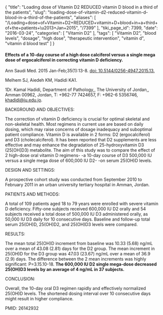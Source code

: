 {
    "title": "Loading dose of Vitamin D2 REDUCED vitamin D blood in a third of the patients",
    "slug": "loading-dose-of-vitamin-d2-reduced-vitamin-d-blood-in-a-third-of-the-patients",
    "aliases": [
        "/Loading+dose+of+Vitamin+D2+REDUCED+vitamin+D+blood+in+a+third+of+the+patients+\u2013+Jan+2015",
        "/7399"
    ],
    "tiki_page_id": 7399,
    "date": "2016-03-24",
    "categories": [
        "Vitamin D2"
    ],
    "tags": [
        "Vitamin D2",
        "blood levels",
        "dosage",
        "high dose",
        "therapeutic intervention",
        "vitamin d",
        "vitamin d blood test"
    ]
}


#### Effects of a 10-day course of a high dose calciferol versus a single mega dose of ergocalciferol in correcting vitamin D deficiency.

Ann Saudi Med. 2015 Jan-Feb;35(1):13-8. [doi: 10.5144/0256-4947.2015.13.](https://doi.org/10.5144/0256-4947.2015.13.)

Melhem SJ, Aiedeh KM, Hadidi KA1.

1Dr. Kamal Hadidi, Department of Pathology,, The University of Jordan,, Amman 00962, Jordan, T: +962-77 7424657, F: +962-6 5356746, khadidi@ju.edu.jo.

BACKGROUND AND OBJECTIVES:

The correction of vitamin D deficiency is crucial for optimal skeletal and non-skeletal health. Most regimens in current use are based on daily dosing, which may raise concerns of dosage inadequacy and suboptimal patient compliance. Vitamin D is available in 2 forms: D2 (ergocalciferol) and D3 (cholecalciferol). It has been reported that D2 supplements are less effective and may enhance the degradation of 25-hydroxyvitamin D3 (25<span>[OH]</span>D3) metabolite. The aim of this study was to compare the effect of 2 high-dose oral vitamin D regimens- -a 10-day course of D3 500,000 IU versus a single mega dose of 600,000 IU D2- -on serum 25(OH)D levels.

DESIGN AND SETTINGS:

A prospective cohort study was conducted from September 2010 to February 2011 in an urban university tertiary hospital in Amman, Jordan.

PATIENTS AND METHODS:

A total of 109 patients aged 18 to 79 years were enrolled with severe vitamin D deficiency. Fifty-one subjects received 600,000 IU D2 orally and 54 subjects received a total dose of 500,000 IU D3 administered orally, as 50,000 IU D3 daily for 10 consecutive days. Baseline and follow-up total serum 25(OH)D, 25(OH)D2, and 25(OH)D3 levels were compared.

RESULTS:

The mean total 25(OH)D increment from baseline was 10.33 (5.68) ng/mL over a mean of 43.08 (2.81) days for the D2 group. The mean increment in 25(OH)D for the D3 group was 47.03 (23.67) ng/mL over a mean of 36.9 (2.9) days. The difference between the 2 mean increments was highly significant: P=3.15.10-18.  **The 600,000 IU D2 single mega-dose decreased 25(OH)D3 levels by an average of 4 ng/mL in 37 subjects.** 

CONCLUSION:

Overall, the 10-day oral D3 regimen rapidly and effectively normalized 25(OH)D levels. The shortened dosing interval over 10 consecutive days might result in higher compliance.

PMID: 26142932